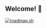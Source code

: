 ## Welcome! 👋

[![roadmap.sh](https://roadmap.sh/card/wide/677660ce70129741a8b30bfe?variant=dark)](https://roadmap.sh)
